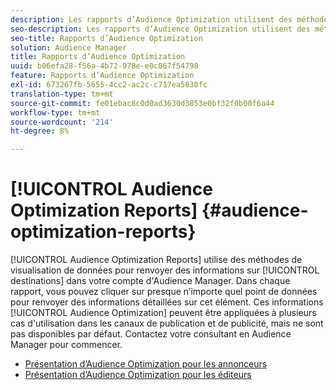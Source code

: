 ```yaml
---
description: Les rapports d’Audience Optimization utilisent des méthodes de visualisation de données pour renvoyer des informations sur les destinations dans votre compte d’Audience Manager. Dans chaque rapport, vous pouvez cliquer sur presque n’importe quel point de données pour renvoyer des informations détaillées sur cet élément. Ces informations d’Audience Optimization peuvent être appliquées à plusieurs cas d’utilisation sur les canaux de publication et de publicité, mais ne sont pas disponibles par défaut. Contactez votre consultant en Audience Manager pour commencer.
seo-description: Les rapports d’Audience Optimization utilisent des méthodes de visualisation de données pour renvoyer des informations sur les destinations dans votre compte d’Audience Manager. Dans chaque rapport, vous pouvez cliquer sur presque n’importe quel point de données pour renvoyer des informations détaillées sur cet élément. Ces informations d’Audience Optimization peuvent être appliquées à plusieurs cas d’utilisation sur les canaux de publication et de publicité, mais ne sont pas disponibles par défaut. Contactez votre consultant en Audience Manager pour commencer.
seo-title: Rapports d’Audience Optimization
solution: Audience Manager
title: Rapports d’Audience Optimization
uuid: b06efa28-f56a-4b72-978e-e0c067f54798
feature: Rapports d’Audience Optimization
exl-id: 673267fb-5655-4cc2-ac2c-c717ea5830fc
translation-type: tm+mt
source-git-commit: fe01ebac8c0d0ad3630d3853e0bf32f0b00f6a44
workflow-type: tm+mt
source-wordcount: '214'
ht-degree: 8%

---
```


# [!UICONTROL Audience Optimization Reports] {#audience-optimization-reports}

[!UICONTROL Audience Optimization Reports] utilise des méthodes de visualisation de données pour renvoyer des informations sur [!UICONTROL destinations] dans votre compte d&#39;Audience Manager. Dans chaque rapport, vous pouvez cliquer sur presque n’importe quel point de données pour renvoyer des informations détaillées sur cet élément. Ces informations [!UICONTROL Audience Optimization] peuvent être appliquées à plusieurs cas d&#39;utilisation dans les canaux de publication et de publicité, mais ne sont pas disponibles par défaut. Contactez votre consultant en Audience Manager pour commencer.

+ [Présentation d’Audience Optimization pour les annonceurs](aor-advertisers/aor-advertisers.md)
+ [Présentation d’Audience Optimization pour les éditeurs](aor-publishers/aor-publishers.md)
